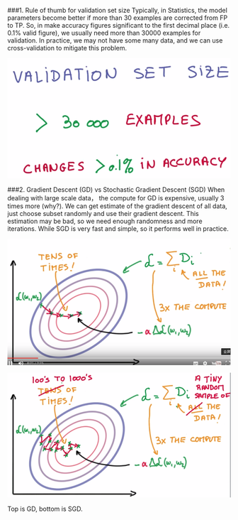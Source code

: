 ###1. Rule of thumb for validation set size
Typically, in Statistics, the model parameters become better if more than 30 examples are corrected from FP to TP. So, in make accuracy figures significant to the first decimal place (i.e. 0.1% valid figure), we usually need more than 30000 examples for validation. In practice, we may not have some many data, and we can use cross-validation to mitigate this problem.

<p align="center">
  <img src ="./images/ValidationSetSize.png" width="600"/>
</p>

###2. Gradient Descent (GD) vs Stochastic Gradient Descent (SGD)
When dealing with large scale data， the compute for GD is expensive, usually 3 times more (why?). We can get estimate of the gradient descent of all data, just choose subset randomly and use their gradient descent. This estimation may be bad, so we need enough randomness and more iterations. While SGD is very fast and simple, so it performs well in practice.

<p align="center">
  <img src ="./images/GD.png" width="600"/>
</p>
<p align="center">
  <img src ="./images/SGD.png" width="600"/>
</p>

Top is GD, bottom is SGD.
